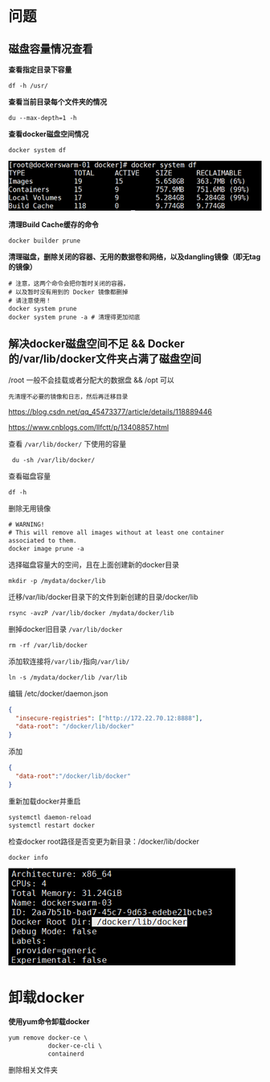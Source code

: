 # 问题
## 磁盘容量情况查看
**查看指定目录下容量**
```shell
df -h /usr/
```
**查看当前目录每个文件夹的情况**
```shell
du --max-depth=1 -h 
```
**查看docker磁盘空间情况**
```shell
docker system df
```
![Alt text](image-1.png)

**清理Build Cache缓存的命令**
```shell
docker builder prune
```
**清理磁盘，删除关闭的容器、无用的数据卷和网络，以及dangling镜像（即无tag的镜像）**
```shell
# 注意，这两个命令会把你暂时关闭的容器，
# 以及暂时没有用到的 Docker 镜像都删掉
# 请注意使用！
docker system prune
docker system prune -a # 清理得更加彻底
```

## 解决docker磁盘空间不足 && Docker的/var/lib/docker文件夹占满了磁盘空间
/root 一般不会挂载或者分配大的数据盘 && /opt 可以

`先清理不必要的镜像和日志，然后再迁移目录`

https://blog.csdn.net/qq_45473377/article/details/118889446

https://www.cnblogs.com/llfctt/p/13408857.html

查看 `/var/lib/docker/` 下使用的容量
```shell
 du -sh /var/lib/docker/
```

查看磁盘容量
```shell
df -h
```
删除无用镜像
```shell
# WARNING! 
# This will remove all images without at least one container associated to them.
docker image prune -a
```

选择磁盘容量大的空间，且在上面创建新的docker目录
```shell
mkdir -p /mydata/docker/lib
```
迁移/var/lib/docker目录下的文件到新创建的目录/docker/lib
```shell
rsync -avzP /var/lib/docker /mydata/docker/lib
```
删掉docker旧目录 `/var/lib/docker`
```shell
rm -rf /var/lib/docker
```

添加软连接将`/var/lib/`指向`/var/lib/`
```shell
ln -s /mydata/docker/lib /var/lib
```

编辑 /etc/docker/daemon.json 
```json
{
  "insecure-registries": ["http://172.22.70.12:8888"],
  "data-root": "/docker/lib/docker"
}

```
添加
```json
{
  "data-root":"/docker/lib/docker"
}
```
重新加载docker并重启
```shell
systemctl daemon-reload
systemctl restart docker
```
检查docker root路径是否变更为新目录：/docker/lib/docker
```shell
docker info
```
![Alt text](image.png)


# 卸载docker
**使用yum命令卸载docker**
```shell
yum remove docker-ce \
           docker-ce-cli \
           containerd
```
删除相关文件夹

